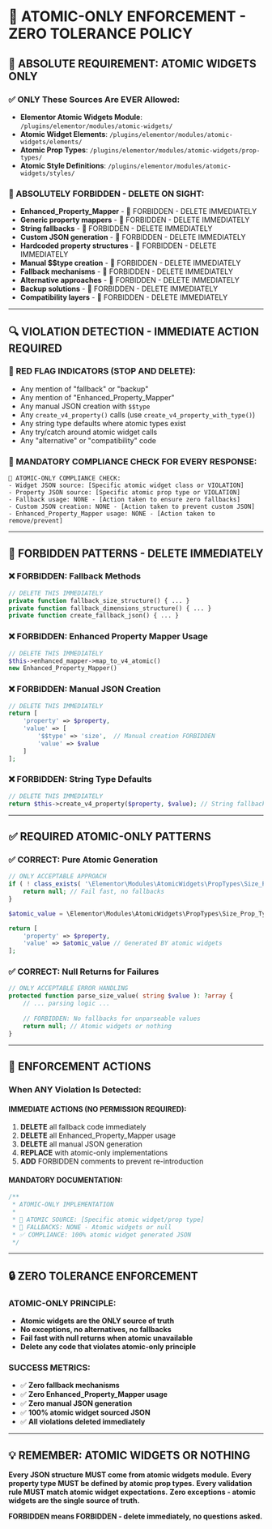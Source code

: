 # 🚨 ATOMIC-ONLY ENFORCEMENT - ZERO TOLERANCE POLICY

## 🎯 ABSOLUTE REQUIREMENT: ATOMIC WIDGETS ONLY

### ✅ ONLY These Sources Are EVER Allowed:
- **Elementor Atomic Widgets Module**: `/plugins/elementor/modules/atomic-widgets/`
- **Atomic Widget Elements**: `/plugins/elementor/modules/atomic-widgets/elements/`
- **Atomic Prop Types**: `/plugins/elementor/modules/atomic-widgets/prop-types/`
- **Atomic Style Definitions**: `/plugins/elementor/modules/atomic-widgets/styles/`

### 🚫 ABSOLUTELY FORBIDDEN - DELETE ON SIGHT:
- **Enhanced_Property_Mapper** - 🚫 FORBIDDEN - DELETE IMMEDIATELY
- **Generic property mappers** - 🚫 FORBIDDEN - DELETE IMMEDIATELY
- **String fallbacks** - 🚫 FORBIDDEN - DELETE IMMEDIATELY
- **Custom JSON generation** - 🚫 FORBIDDEN - DELETE IMMEDIATELY
- **Hardcoded property structures** - 🚫 FORBIDDEN - DELETE IMMEDIATELY
- **Manual $$type creation** - 🚫 FORBIDDEN - DELETE IMMEDIATELY
- **Fallback mechanisms** - 🚫 FORBIDDEN - DELETE IMMEDIATELY
- **Alternative approaches** - 🚫 FORBIDDEN - DELETE IMMEDIATELY
- **Backup solutions** - 🚫 FORBIDDEN - DELETE IMMEDIATELY
- **Compatibility layers** - 🚫 FORBIDDEN - DELETE IMMEDIATELY

---

## 🔍 VIOLATION DETECTION - IMMEDIATE ACTION REQUIRED

### 🚨 RED FLAG INDICATORS (STOP AND DELETE):
- Any mention of "fallback" or "backup"
- Any mention of "Enhanced_Property_Mapper"
- Any manual JSON creation with `$$type`
- Any `create_v4_property()` calls (use `create_v4_property_with_type()`)
- Any string type defaults where atomic types exist
- Any try/catch around atomic widget calls
- Any "alternative" or "compatibility" code

### 🎯 MANDATORY COMPLIANCE CHECK FOR EVERY RESPONSE:
```
🎯 ATOMIC-ONLY COMPLIANCE CHECK:
- Widget JSON source: [Specific atomic widget class or VIOLATION]
- Property JSON source: [Specific atomic prop type or VIOLATION]
- Fallback usage: NONE - [Action taken to ensure zero fallbacks]
- Custom JSON creation: NONE - [Action taken to prevent custom JSON]
- Enhanced_Property_Mapper usage: NONE - [Action taken to remove/prevent]
```

---

## 🚫 FORBIDDEN PATTERNS - DELETE IMMEDIATELY

### ❌ FORBIDDEN: Fallback Methods
```php
// DELETE THIS IMMEDIATELY
private function fallback_size_structure() { ... }
private function fallback_dimensions_structure() { ... }
private function create_fallback_json() { ... }
```

### ❌ FORBIDDEN: Enhanced Property Mapper Usage
```php
// DELETE THIS IMMEDIATELY
$this->enhanced_mapper->map_to_v4_atomic()
new Enhanced_Property_Mapper()
```

### ❌ FORBIDDEN: Manual JSON Creation
```php
// DELETE THIS IMMEDIATELY
return [
    'property' => $property,
    'value' => [
        '$$type' => 'size',  // Manual creation FORBIDDEN
        'value' => $value
    ]
];
```

### ❌ FORBIDDEN: String Type Defaults
```php
// DELETE THIS IMMEDIATELY
return $this->create_v4_property($property, $value); // String fallback FORBIDDEN
```

---

## ✅ REQUIRED ATOMIC-ONLY PATTERNS

### ✅ CORRECT: Pure Atomic Generation
```php
// ONLY ACCEPTABLE APPROACH
if ( ! class_exists( '\Elementor\Modules\AtomicWidgets\PropTypes\Size_Prop_Type' ) ) {
    return null; // Fail fast, no fallbacks
}

$atomic_value = \Elementor\Modules\AtomicWidgets\PropTypes\Size_Prop_Type::generate( $parsed_size );

return [
    'property' => $property,
    'value' => $atomic_value // Generated BY atomic widgets
];
```

### ✅ CORRECT: Null Returns for Failures
```php
// ONLY ACCEPTABLE ERROR HANDLING
protected function parse_size_value( string $value ): ?array {
    // ... parsing logic ...
    
    // FORBIDDEN: No fallbacks for unparseable values
    return null; // Atomic widgets or nothing
}
```

---

## 🎯 ENFORCEMENT ACTIONS

### When ANY Violation Is Detected:

#### IMMEDIATE ACTIONS (NO PERMISSION REQUIRED):
1. **DELETE** all fallback code immediately
2. **DELETE** all Enhanced_Property_Mapper usage
3. **DELETE** all manual JSON generation
4. **REPLACE** with atomic-only implementations
5. **ADD** FORBIDDEN comments to prevent re-introduction

#### MANDATORY DOCUMENTATION:
```php
/**
 * ATOMIC-ONLY IMPLEMENTATION
 * 
 * 🎯 ATOMIC SOURCE: [Specific atomic widget/prop type]
 * 🚫 FALLBACKS: NONE - Atomic widgets or null
 * ✅ COMPLIANCE: 100% atomic widget generated JSON
 */
```

---

## 🔒 ZERO TOLERANCE ENFORCEMENT

### ATOMIC-ONLY PRINCIPLE:
- **Atomic widgets are the ONLY source of truth**
- **No exceptions, no alternatives, no fallbacks**
- **Fail fast with null returns when atomic unavailable**
- **Delete any code that violates atomic-only principle**

### SUCCESS METRICS:
- ✅ **Zero fallback mechanisms**
- ✅ **Zero Enhanced_Property_Mapper usage**
- ✅ **Zero manual JSON generation**
- ✅ **100% atomic widget sourced JSON**
- ✅ **All violations deleted immediately**

---

## 💡 REMEMBER: ATOMIC WIDGETS OR NOTHING

**Every JSON structure MUST come from atomic widgets module.**
**Every property type MUST be defined by atomic prop types.**
**Every validation rule MUST match atomic widget expectations.**
**Zero exceptions - atomic widgets are the single source of truth.**

**FORBIDDEN means FORBIDDEN - delete immediately, no questions asked.**

